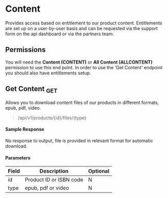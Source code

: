 # Content  

Provides access based on entitlement to our product content. Entitlements are set up on a user-by-user basis and can be requested via the support form on the api dashboard or via the partners team.

## Permissions

You will need the **Content (CONTENT)** or **All Content (ALLCONTENT)** permission to use this end point. In order to use the 'Get Content' endpoint you should also have entitlements setup.

## 

## Get Content   <sub>GET</sub>

Allows you to download content files of our products in different formats, epub, pdf, video.

> /api/v1/products/{id}/files/{type}

#### **Sample Response**
No response to output, file is provided in relevant format for automatic download.

#### **Parameters**

| Field | Description                                               | Optional |
| ----- | --------------------------------------------------------- | -------- |
| id | 	Product ID or ISBN code                                      | N        |
| type | epub, pdf or video       | N        |


[comment]: <> (Entitlements)

[comment]: <> (Get a list of products allowed to access)

